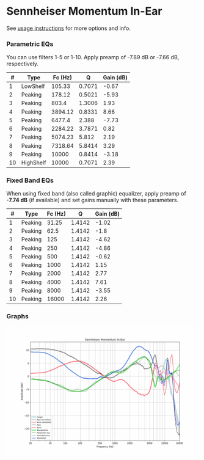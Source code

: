 # Sennheiser Momentum In-Ear
See [usage instructions](https://github.com/jaakkopasanen/AutoEq#usage) for more options and info.

### Parametric EQs
You can use filters 1-5 or 1-10. Apply preamp of -7.89 dB or -7.66 dB, respectively.

|   # | Type      |   Fc (Hz) |      Q |   Gain (dB) |
|-----|-----------|-----------|--------|-------------|
|   1 | LowShelf  |    105.33 | 0.7071 |       -0.67 |
|   2 | Peaking   |    178.12 | 0.5021 |       -5.93 |
|   3 | Peaking   |    803.4  | 1.3006 |        1.93 |
|   4 | Peaking   |   3894.12 | 0.8331 |        8.66 |
|   5 | Peaking   |   6477.4  | 2.388  |       -7.73 |
|   6 | Peaking   |   2284.22 | 3.7871 |        0.82 |
|   7 | Peaking   |   5074.23 | 5.812  |        2.19 |
|   8 | Peaking   |   7318.64 | 5.8414 |        3.29 |
|   9 | Peaking   |  10000    | 0.8414 |       -3.18 |
|  10 | HighShelf |  10000    | 0.7071 |        2.39 |

### Fixed Band EQs
When using fixed band (also called graphic) equalizer, apply preamp of **-7.74 dB** (if available) and set gains manually with these parameters.

|   # | Type    |   Fc (Hz) |      Q |   Gain (dB) |
|-----|---------|-----------|--------|-------------|
|   1 | Peaking |     31.25 | 1.4142 |       -1.02 |
|   2 | Peaking |     62.5  | 1.4142 |       -1.8  |
|   3 | Peaking |    125    | 1.4142 |       -4.62 |
|   4 | Peaking |    250    | 1.4142 |       -4.86 |
|   5 | Peaking |    500    | 1.4142 |       -0.62 |
|   6 | Peaking |   1000    | 1.4142 |        1.15 |
|   7 | Peaking |   2000    | 1.4142 |        2.77 |
|   8 | Peaking |   4000    | 1.4142 |        7.61 |
|   9 | Peaking |   8000    | 1.4142 |       -3.55 |
|  10 | Peaking |  16000    | 1.4142 |        2.26 |

### Graphs
![](./Sennheiser%20Momentum%20In-Ear.png)
